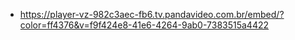 - https://player-vz-982c3aec-fb6.tv.pandavideo.com.br/embed/?color=ff4376&v=f9f424e8-41e6-4264-9ab0-7383515a4422